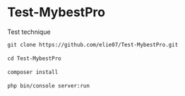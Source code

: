 # Test-MybestPro
Test technique <br/>


`git clone https://github.com/elie07/Test-MybestPro.git`<br/><br/>
`cd Test-MybestPro`<br/><br/>
`composer install`<br/><br/>
`php bin/console server:run`<br/><br/>

